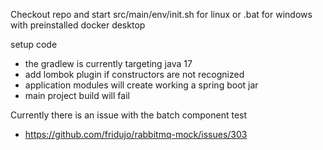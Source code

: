 Checkout repo and start src/main/env/init.sh for linux or .bat for windows with preinstalled docker desktop

setup code
- the gradlew is currently targeting java 17
- add lombok plugin if constructors are not recognized
- application modules will create working a spring boot jar
- main project build will fail

Currently there is an issue with the batch component test
- https://github.com/fridujo/rabbitmq-mock/issues/303